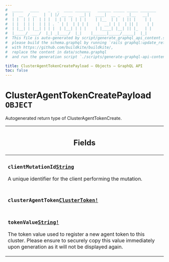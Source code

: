 ```yaml
---
#  _____   ____    _   _  ____ _______   ______ _____ _____ _______
#  |  __  / __   |  | |/ __ __   __| |  ____|  __ _   _|__   __|
#  | |  | | |  | | |  | | |  | | | |    | |__  | |  | || |    | |
#  | |  | | |  | | | . ` | |  | | | |    |  __| | |  | || |    | |
#  | |__| | |__| | | |  | |__| | | |    | |____| |__| || |_   | |
#  |_____/ ____/  |_| _|____/  |_|    |______|_____/_____|  |_|
#  This file is auto-generated by script/generate_graphql_api_content.sh,
#  please build the schema.graphql by running `rails graphql:update_reference_schema`
#  with https://github.com/buildkite/buildkite/,
#  replace the content in data/schema.graphql
#  and run the generation script `./scripts/generate-graphql-api-content.sh`.

title: ClusterAgentTokenCreatePayload – Objects – GraphQL API
toc: false
---
```

<!-- vale off -->
<h1 class="has-pills" data-algolia-exclude>
  ClusterAgentTokenCreatePayload
  <span class="pill pill--object pill--normal-case pill--large"><code>OBJECT</code></span>
</h1>
<!-- vale on -->


Autogenerated return type of ClusterAgentTokenCreate.

<table class="responsive-table responsive-table--single-column-rows">
  <thead>
    <th>
      <h2 data-algolia-exclude>Fields</h2>
    </th>
  </thead>
  <tbody>
    <tr><td><h3 class="is-small has-pills"><code>clientMutationId</code><a href="/docs/apis/graphql/schemas/scalar/string" class="pill pill--scalar pill--normal-case pill--medium" title="Go to SCALAR String"><code>String</code></a></h3><p>A unique identifier for the client performing the mutation.</p></td></tr><tr><td><h3 class="is-small has-pills"><code>clusterAgentToken</code><a href="/docs/apis/graphql/schemas/object/clustertoken" class="pill pill--object pill--normal-case pill--medium" title="Go to OBJECT ClusterToken"><code>ClusterToken!</code></a></h3></td></tr><tr><td><h3 class="is-small has-pills"><code>tokenValue</code><a href="/docs/apis/graphql/schemas/scalar/string" class="pill pill--scalar pill--normal-case pill--medium" title="Go to SCALAR String"><code>String!</code></a></h3><p>The token value used to register a new agent token to this cluster. Please ensure to securely copy this value immediately upon generation as it will not be displayed again.</p></td></tr>
  </tbody>
</table>
